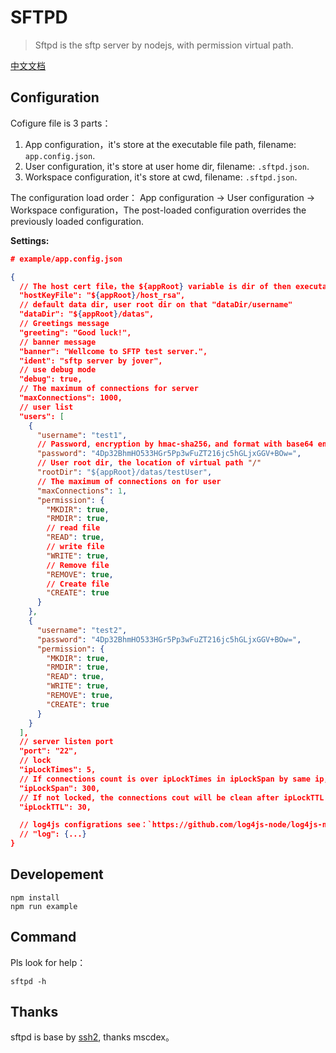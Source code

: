 # SFTPD

> Sftpd is the sftp server by nodejs, with permission virtual path.

[中文文档](./README_cn.md)

## Configuration

Cofigure file is 3 parts：

1. App configuration，it's store at the executable file path, filename: `app.config.json`.
2. User configuration, it's store at user home dir, filename: `.sftpd.json`.
3. Workspace configuration, it's store at cwd, filename: `.sftpd.json`.

The configuration load order： App configuration -> User configuration -> Workspace configuration，The post-loaded configuration overrides the previously loaded configuration.

**Settings:**

```json
# example/app.config.json

{
  // The host cert file，the ${appRoot} variable is dir of then executable file。
  "hostKeyFile": "${appRoot}/host_rsa",
  // default data dir, user root dir on that "dataDir/username"
  "dataDir": "${appRoot}/datas",
  // Greetings message
  "greeting": "Good luck!",
  // banner message
  "banner": "Wellcome to SFTP test server.",
  "ident": "sftp server by jover",
  // use debug mode
  "debug": true,
  // The maximum of connections for server
  "maxConnections": 1000,
  // user list
  "users": [
    {
      "username": "test1",
      // Password, encryption by hmac-sha256，and format with base64 encoding.
      "password": "4Dp32BhmHO533HGr5Pp3wFuZT216jc5hGLjxGGV+BOw=",
      // User root dir, the location of virtual path "/"
      "rootDir": "${appRoot}/datas/testUser",
      // The maximum of connections on for user
      "maxConnections": 1,
      "permission": {
        "MKDIR": true,
        "RMDIR": true,
        // read file
        "READ": true,
        // write file
        "WRITE": true,
        // Remove file
        "REMOVE": true,
        // Create file
        "CREATE": true
      }
    },
    {
      "username": "test2",
      "password": "4Dp32BhmHO533HGr5Pp3wFuZT216jc5hGLjxGGV+BOw=",
      "permission": {
        "MKDIR": true,
        "RMDIR": true,
        "READ": true,
        "WRITE": true,
        "REMOVE": true,
        "CREATE": true
      }
    }
  ],
  // server listen port
  "port": "22",
  // lock
  "ipLockTimes": 5,
  // If connections count is over ipLockTimes in ipLockSpan by same ip, the ip will be locked.
  "ipLockSpan": 300,
  // If not locked, the connections cout will be clean after ipLockTTL seconds.
  "ipLockTTL": 30,

  // log4js configrations see：`https://github.com/log4js-node/log4js-node`
  // "log": {...}
}
```

## Developement

```shell
npm install
npm run example
```

## Command

Pls look for help：

```shell
sftpd -h
```

## Thanks

sftpd is base by [ssh2](https://github.com/mscdex/ssh2), thanks mscdex。
